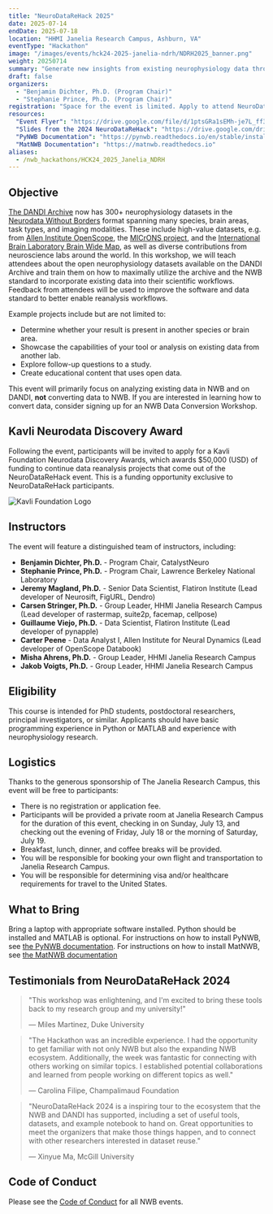 ```yaml
---
title: "NeuroDataReHack 2025"
date: 2025-07-14
endDate: 2025-07-18
location: "HHMI Janelia Research Campus, Ashburn, VA"
eventType: "Hackathon"
image: "/images/events/hck24-2025-janelia-ndrh/NDRH2025_banner.png"
weight: 20250714
summary: "Generate new insights from existing neurophysiology data through secondary analysis. This event will focus on analyzing existing data in NWB and on DANDI, with opportunities for funding through the Kavli Neurodata Discovery Award."
draft: false
organizers:
  - "Benjamin Dichter, Ph.D. (Program Chair)"
  - "Stephanie Prince, Ph.D. (Program Chair)"
registration: "Space for the event is limited. Apply to attend NeuroDataReHack 2025 [here](https://forms.gle/cR9sm5wjAt8oqTaT7). Application deadline: Feb 12. Notification of admission decisions: March 15."
resources:
  "Event Flyer": "https://drive.google.com/file/d/1ptsGRa1sEMh-je7L_ff3CgtRTj-X11lO/view?usp=sharing"
  "Slides from the 2024 NeuroDataReHack": "https://drive.google.com/drive/folders/1DAmQr4qWCamhj_2Zyke0kkHGvV8Kyq13?usp=sharing"
  "PyNWB Documentation": "https://pynwb.readthedocs.io/en/stable/install_users.html#installing-pynwb"
  "MatNWB Documentation": "https://matnwb.readthedocs.io"
aliases:
  - /nwb_hackathons/HCK24_2025_Janelia_NDRH
---
```


## Objective

[The DANDI Archive](http://dandiarchive.org) now has 300+ neurophysiology datasets in the 
[Neurodata Without Borders](http://nwb.org) format spanning many species, brain areas, task types, and imaging 
modalities. These include high-value datasets, e.g. from [Allen Institute OpenScope](https://dandiarchive.org/dandiset/search?search=openscope), the [MICrONS project](https://dandiarchive.org/dandiset/000402), and the 
[International Brain Laboratory Brain Wide Map](https://dandiarchive.org/dandiset/000409), as well as diverse contributions from neuroscience labs around the world. In this 
workshop, we will teach attendees about the open neurophysiology datasets available on the DANDI Archive and train 
them on how to maximally utilize the archive and the NWB standard to incorporate existing data into their scientific 
workflows. Feedback from attendees will be used to improve the software and data standard to better enable 
reanalysis workflows.

Example projects include but are not limited to:
* Determine whether your result is present in another species or brain area.
* Showcase the capabilities of your tool or analysis on existing data from another lab.
* Explore follow-up questions to a study.
* Create educational content that uses open data.

This event will primarily focus on analyzing existing data in NWB and on DANDI, **not** converting data to NWB. If 
you are interested in learning how to convert data, consider signing up for an NWB Data Conversion Workshop.

## Kavli Neurodata Discovery Award

Following the event, participants will be invited to apply for a Kavli Foundation Neurodata Discovery Awards, which awards $50,000 (USD) of funding to continue data reanalysis projects that come out of the NeuroDataReHack event. This is a funding opportunity exclusive to NeuroDataReHack participants.

![Kavli Foundation Logo](/images/events/hck24-2025-janelia-ndrh/Kavli-Foundation-logo.png)

## Instructors

The event will feature a distinguished team of instructors, including:

- **Benjamin Dichter, Ph.D.** - Program Chair, CatalystNeuro
- **Stephanie Prince, Ph.D.** - Program Chair, Lawrence Berkeley National Laboratory
- **Jeremy Magland, Ph.D.** - Senior Data Scientist, Flatiron Institute (Lead developer of Neurosift, FigURL, Dendro)
- **Carsen Stringer, Ph.D.** - Group Leader, HHMI Janelia Research Campus (Lead developer of rastermap, suite2p, facemap, cellpose)
- **Guillaume Viejo, Ph.D.** - Data Scientist, Flatiron Institute (Lead developer of pynapple)
- **Carter Peene** - Data Analyst I, Allen Institute for Neural Dynamics (Lead developer of OpenScope Databook)
- **Misha Ahrens, Ph.D.** - Group Leader, HHMI Janelia Research Campus
- **Jakob Voigts, Ph.D.** - Group Leader, HHMI Janelia Research Campus

## Eligibility

This course is intended for PhD students, postdoctoral researchers, principal investigators, or similar.
Applicants should have basic programming experience in Python or MATLAB and experience with neurophysiology research.

## Logistics

Thanks to the generous sponsorship of The Janelia Research Campus, this event will be free to participants:
* There is no registration or application fee.
* Participants will be provided a private room at Janelia Research Campus for the duration of this event, 
  checking in on Sunday, July 13, and checking out the evening of Friday, July 18 or the morning of Saturday, July 19.
* Breakfast, lunch, dinner, and coffee breaks will be provided.
* You will be responsible for booking your own flight and transportation to Janelia Research Campus.
* You will be responsible for determining visa and/or healthcare requirements for travel to the United States.

## What to Bring

Bring a laptop with appropriate software installed. Python should be installed and MATLAB is optional. For 
instructions on how to install PyNWB, see 
[the PyNWB documentation](https://pynwb.readthedocs.io/en/stable/install_users.html#installing-pynwb). For instructions
on how to install MatNWB, see
[the MatNWB documentation](https://matnwb.readthedocs.io/en/latest/)

## Testimonials from NeuroDataReHack 2024

> "This workshop was enlightening, and I'm excited to bring these tools back to my research group and my university!"
>
> — Miles Martinez, Duke University

> "The Hackathon was an incredible experience. I had the opportunity to get familiar with not only NWB but also the expanding NWB ecosystem. Additionally, the week was fantastic for connecting with others working on similar topics. I established potential collaborations and learned from people working on different topics as well."
>
> — Carolina Filipe, Champalimaud Foundation

> "NeuroDataReHack 2024 is a inspiring tour to the ecosystem that the NWB and DANDI has supported, including a set of useful tools, datasets, and example notebook to hand on. Great opportunities to meet the organizers that make those things happen, and to connect with other researchers interested in dataset reuse."
>
> — Xinyue Ma, McGill University

## Code of Conduct

Please see the [Code of Conduct](https://neurodatawithoutborders.github.io/nwb_hackathons/code_of_conduct) for all NWB events.

